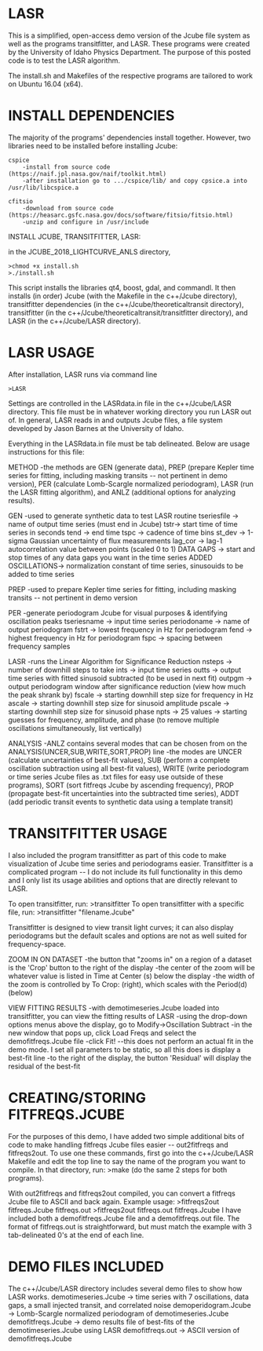 # LASR
This is a simplified, open-access demo version of the Jcube file system as well as the programs transitfitter, and LASR. These programs were created by the University of Idaho Physics Department. The purpose of this posted code is to test the LASR algorithm. 

The install.sh and Makefiles of the respective programs are tailored to work on Ubuntu 16.04 (x64).

INSTALL DEPENDENCIES
=====================================
The majority of the programs' dependencies install together. However, two libraries need to be installed before installing Jcube:
	
	cspice
		-install from source code (https://naif.jpl.nasa.gov/naif/toolkit.html)
		-after installation go to .../cspice/lib/ and copy cpsice.a into /usr/lib/libcspice.a
   
	cfitsio
		-download from source code (https://heasarc.gsfc.nasa.gov/docs/software/fitsio/fitsio.html)
		-unzip and configure in /usr/include

INSTALL JCUBE, TRANSITFITTER, LASR:

in the JCUBE_2018_LIGHTCURVE_ANLS directory,

	>chmod +x install.sh
	>./install.sh
		
This script installs the libraries qt4, boost, gdal, and commandl. It then installs (in order) Jcube (with the Makefile in the c++/Jcube directory), transitfitter dependencies (in the c++/Jcube/theoreticaltransit directory), transitfitter (in the c++/Jcube/theoreticaltransit/transitfitter directory), and LASR (in the c++/Jcube/LASR directory).

LASR USAGE
=====================================
After installation, LASR runs via command line
	
	>LASR
Settings are controlled in the LASRdata.in file in the c++/Jcube/LASR directory. This file must be in whatever working directory you run LASR out of. In general, LASR reads in and outputs Jcube files, a file system developed by Jason Barnes at the University of Idaho.

Everything in the LASRdata.in file must be tab delineated. Below are usage instructions for this file:

METHOD
-the methods are GEN (generate data), PREP (prepare Kepler time series for fitting, including masking transits -- not pertinent in demo version), PER (calculate Lomb-Scargle normalized periodogram), LASR (run the LASR fitting algorithm), and ANLZ (additional options for analyzing results).

GEN
-used to generate synthetic data to test LASR routine
tseriesfile -> name of output time series (must end in Jcube)
tstr-> start time of time series in seconds
tend -> end time
tspc -> cadence of time bins
st_dev -> 1-sigma Gaussian uncertainty of flux measurements
lag_cor -> lag-1 autocorrelation value between points (scaled 0 to 1)
DATA GAPS -> start and stop times of any data gaps you want in the time series
ADDED OSCILLATIONS-> normalization constant of time series, sinusouids to be added to time series

PREP
-used to prepare Kepler time series for fitting, including masking transits -- not pertinent in demo version

PER
-generate periodogram Jcube for visual purposes & identifying oscillation peaks
tseriesname -> input time series 
periodoname -> name of output periodogram
fstrt -> lowest frequency in Hz for periodogram
fend -> highest frequency in Hz for periodogram
fspc -> spacing between frequency samples

LASR
-runs the Linear Algorithm for Significance Reduction
nsteps -> number of downhill steps to take 
ints -> input time series
outts -> output time series with fitted sinusoid subtracted (to be used in next fit)
outpgm -> output periodogram window after significance reduction (view how much the peak shrank by)
fscale -> starting downhill step size for frequency in Hz
ascale -> starting downhill step size for sinusoid amplitude
pscale -> starting downhill step size for sinusoid phase
npts -> 25
values -> starting guesses for frequency, amplitude, and phase (to remove multiple oscillations simultaneously, list vertically)

ANALYSIS
-ANLZ contains several modes that can be chosen from on the ANALYSIS(UNCER,SUB,WRITE,SORT,PROP) line
-the modes are UNCER (calculate uncertainties of best-fit values), SUB (perform a complete oscillation subtraction using all best-fit values), WRITE (write periodogram or time series Jcube files as .txt files for easy use outside of these programs), SORT (sort fitfreqs Jcube by ascending frequency), PROP (propagate best-fit uncertainties into the subtracted time series), ADDT (add periodic transit events to synthetic data using a template transit)

TRANSITFITTER USAGE
=====================================
I also included the program transitfitter as part of this code to make visualization of Jcube time series and periodograms easier. Transitfitter is a complicated program -- I do not include its full functionality in this demo and I only list its usage abilities and options that are directly relevant to LASR.

To open transitfitter, run:
	>transitfitter
To open transitfitter with a specific file, run:
	>transitfitter "filename.Jcube"

Transitfitter is designed to view transit light curves; it can also display periodograms but the default scales and options are not as well suited for frequency-space.

ZOOM IN ON DATASET
-the button that "zooms in" on a region of a dataset is the 'Crop' button to the right of the display 
-the center of the zoom will be whatever value is listed in Time at Center (s) below the display
-the width of the zoom is controlled by To Crop: (right), which scales with the Period(d) (below)

VIEW FITTING RESULTS
-with demotimeseries.Jcube loaded into transitfitter, you can view the fitting results of LASR
-using the drop-down options menus above the display, go to Modify->Oscillation Subtract
-in the new window that pops up, click Load Freqs and select the demofitfreqs.Jcube file
-click Fit!
	--this does not perform an actual fit in the demo mode. I set all parameters to be static, so all this does is display a best-fit line
-to the right of the display, the button 'Residual' will display the residual of the best-fit

CREATING/STORING FITFREQS.JCUBE
=====================================
For the purposes of this demo, I have added two simple additional bits of code to make handling fitfreqs Jcube files easier -- out2fitfreqs and fitfreqs2out. To use one these commands, first go into the c++/Jcube/LASR Makefile and edit the top line to say the name of the program you want to compile. In that directory, run:
	>make
(do the same 2 steps for both programs).

With out2fitfreqs and fitfreqs2out compiled, you can convert a fitfreqs Jcube file to ASCII and back again. Example usage:
	>fitfreqs2out fitfreqs.Jcube fitfreqs.out
	>fitfreqs2out fitfreqs.out fitfreqs.Jcube
I have included both a demofitfreqs.Jcube file and a demofitfreqs.out file. The format of fitfreqs.out is straightforward, but must match the example with 3 tab-delineated 0's at the end of each line.

DEMO FILES INCLUDED
=====================================
The c++/Jcube/LASR directory includes several demo files to show how LASR works.
demotimeseries.Jcube -> time series with 7 oscillations, data gaps, a small injected transit, and correlated noise
demoperidogram.Jcube -> Lomb-Scargle normalized periodogram of demotimeseries.Jcube
demofitfreqs.Jcube -> demo results file of best-fits of the demotimeseries.Jcube using LASR
demofitfreqs.out -> ASCII version of demofitfreqs.Jcube
